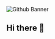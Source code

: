 ![Github Banner](https://github.com/user-attachments/assets/d3ca1336-8807-4419-9270-3372f6c6e41c)
## Hi there 👋

<!--
**JonOuyang/JonOuyang** is a ✨ _special_ ✨ repository because its `README.md` (this file) appears on your GitHub profile.

Here are some ideas to get you started:

- 🔭 I’m currently working on ...
- 🌱 I’m currently learning ...
- 👯 I’m looking to collaborate on ...
- 🤔 I’m looking for help with ...
- 💬 Ask me about ...
- 📫 How to reach me: ...
- 😄 Pronouns: ...
- ⚡ Fun fact: ...
-->
